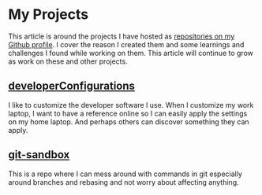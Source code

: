 # My Projects

This article is around the projects I have hosted as [repositories on my Github profile](https://github.com/MichaelCurrin?tab=repositories). I cover the reason I created them and some learnings and challenges I found while working on them. This article will continue to grow as work on these and other projects.

## [developerConfigurations](https://github.com/MichaelCurrin/developerConfigurations)

I like to customize the developer software I use. When I customize my work laptop, I want to have a reference online so I can easily apply the settings on my home laptop. And perhaps others can discover something they can apply.

## [git-sandbox](https://github.com/MichaelCurrin/git-sandbox)

This is a repo where I can mess around with commands in git especially around branches and rebasing and not worry about affecting anything.

